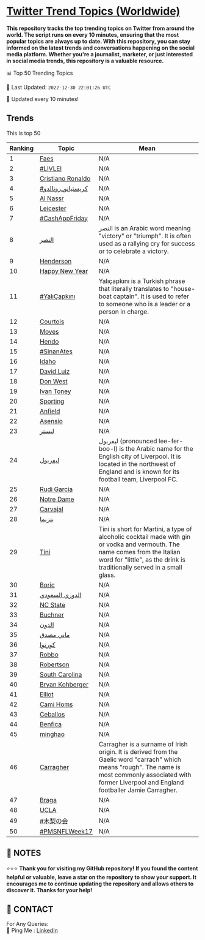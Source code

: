 [Twitter Trend Topics (Worldwide)](https://github.com/ErcinDedeoglu/Twitter-Trend-Topics)
==========

**This repository tracks the top trending topics on Twitter from around the world. 
The script runs on every 10 minutes, ensuring that the most popular topics are always up to date. 
With this repository, you can stay informed on the latest trends and conversations happening on the social media platform. 
Whether you're a journalist, marketer, or just interested in social media trends, this repository is a valuable resource.**


📊 Top 50 Trending Topics

📆 Last Updated: `2022-12-30 22:01:26 UTC`

🔧 Updated every 10 minutes!


## Trends

This is top 50

| Ranking | Topic | Mean |
| ------- | ------------ | ------------ |
| 1 | [Faes](http://twitter.com/search?q=Faes) | N/A |
| 2 | [#LIVLEI](http://twitter.com/search?q=%23LIVLEI) | N/A |
| 3 | [Cristiano Ronaldo](http://twitter.com/search?q=Cristiano+Ronaldo) | N/A |
| 4 | [#كريستيانو_رونالدو](http://twitter.com/search?q=%23%d9%83%d8%b1%d9%8a%d8%b3%d8%aa%d9%8a%d8%a7%d9%86%d9%88_%d8%b1%d9%88%d9%86%d8%a7%d9%84%d8%af%d9%88) | N/A |
| 5 | [Al Nassr](http://twitter.com/search?q=Al+Nassr) | N/A |
| 6 | [Leicester](http://twitter.com/search?q=Leicester) | N/A |
| 7 | [#CashAppFriday](http://twitter.com/search?q=%23CashAppFriday) | N/A |
| 8 | [النصر](http://twitter.com/search?q=%d8%a7%d9%84%d9%86%d8%b5%d8%b1) | النصر is an Arabic word meaning "victory" or "triumph". It is often used as a rallying cry for success or to celebrate a victory. |
| 9 | [Henderson](http://twitter.com/search?q=Henderson) | N/A |
| 10 | [Happy New Year](http://twitter.com/search?q=Happy+New+Year) | N/A |
| 11 | [#YalıÇapkını](http://twitter.com/search?q=%23Yal%c4%b1%c3%87apk%c4%b1n%c4%b1) | Yalıçapkını is a Turkish phrase that literally translates to "house-boat captain". It is used to refer to someone who is a leader or a person in charge. |
| 12 | [Courtois](http://twitter.com/search?q=Courtois) | N/A |
| 13 | [Moyes](http://twitter.com/search?q=Moyes) | N/A |
| 14 | [Hendo](http://twitter.com/search?q=Hendo) | N/A |
| 15 | [#SinanAteş](http://twitter.com/search?q=%23SinanAte%c5%9f) | N/A |
| 16 | [Idaho](http://twitter.com/search?q=Idaho) | N/A |
| 17 | [David Luiz](http://twitter.com/search?q=David+Luiz) | N/A |
| 18 | [Don West](http://twitter.com/search?q=Don+West) | N/A |
| 19 | [Ivan Toney](http://twitter.com/search?q=Ivan+Toney) | N/A |
| 20 | [Sporting](http://twitter.com/search?q=Sporting) | N/A |
| 21 | [Anfield](http://twitter.com/search?q=Anfield) | N/A |
| 22 | [Asensio](http://twitter.com/search?q=Asensio) | N/A |
| 23 | [ليستر](http://twitter.com/search?q=%d9%84%d9%8a%d8%b3%d8%aa%d8%b1) | N/A |
| 24 | [ليفربول](http://twitter.com/search?q=%d9%84%d9%8a%d9%81%d8%b1%d8%a8%d9%88%d9%84) | ليفربول (pronounced lee-fer-boo-l) is the Arabic name for the English city of Liverpool. It is located in the northwest of England and is known for its football team, Liverpool FC. |
| 25 | [Rudi Garcia](http://twitter.com/search?q=Rudi+Garcia) | N/A |
| 26 | [Notre Dame](http://twitter.com/search?q=Notre+Dame) | N/A |
| 27 | [Carvajal](http://twitter.com/search?q=Carvajal) | N/A |
| 28 | [بنزيما](http://twitter.com/search?q=%d8%a8%d9%86%d8%b2%d9%8a%d9%85%d8%a7) | N/A |
| 29 | [Tini](http://twitter.com/search?q=Tini) | Tini is short for Martini, a type of alcoholic cocktail made with gin or vodka and vermouth. The name comes from the Italian word for "little", as the drink is traditionally served in a small glass. |
| 30 | [Boric](http://twitter.com/search?q=Boric) | N/A |
| 31 | [الدوري السعودي](http://twitter.com/search?q=%d8%a7%d9%84%d8%af%d9%88%d8%b1%d9%8a+%d8%a7%d9%84%d8%b3%d8%b9%d9%88%d8%af%d9%8a) | N/A |
| 32 | [NC State](http://twitter.com/search?q=NC+State) | N/A |
| 33 | [Buchner](http://twitter.com/search?q=Buchner) | N/A |
| 34 | [الدون](http://twitter.com/search?q=%d8%a7%d9%84%d8%af%d9%88%d9%86) | N/A |
| 35 | [ماني مصدق](http://twitter.com/search?q=%d9%85%d8%a7%d9%86%d9%8a+%d9%85%d8%b5%d8%af%d9%82) | N/A |
| 36 | [كورتوا](http://twitter.com/search?q=%d9%83%d9%88%d8%b1%d8%aa%d9%88%d8%a7) | N/A |
| 37 | [Robbo](http://twitter.com/search?q=Robbo) | N/A |
| 38 | [Robertson](http://twitter.com/search?q=Robertson) | N/A |
| 39 | [South Carolina](http://twitter.com/search?q=South+Carolina) | N/A |
| 40 | [Bryan Kohberger](http://twitter.com/search?q=Bryan+Kohberger) | N/A |
| 41 | [Elliot](http://twitter.com/search?q=Elliot) | N/A |
| 42 | [Cami Homs](http://twitter.com/search?q=Cami+Homs) | N/A |
| 43 | [Ceballos](http://twitter.com/search?q=Ceballos) | N/A |
| 44 | [Benfica](http://twitter.com/search?q=Benfica) | N/A |
| 45 | [minghao](http://twitter.com/search?q=minghao) | N/A |
| 46 | [Carragher](http://twitter.com/search?q=Carragher) | Carragher is a surname of Irish origin. It is derived from the Gaelic word "carrach" which means "rough". The name is most commonly associated with former Liverpool and England footballer Jamie Carragher. |
| 47 | [Braga](http://twitter.com/search?q=Braga) | N/A |
| 48 | [UCLA](http://twitter.com/search?q=UCLA) | N/A |
| 49 | [#木梨の会](http://twitter.com/search?q=%23%e6%9c%a8%e6%a2%a8%e3%81%ae%e4%bc%9a) | N/A |
| 50 | [#PMSNFLWeek17](http://twitter.com/search?q=%23PMSNFLWeek17) | N/A |




## 📝 NOTES

⭐⭐⭐ **Thank you for visiting my GitHub repository! If you found the content helpful or valuable, leave a star on the repository to show your support. It encourages me to continue updating the repository and allows others to discover it. Thanks for your help!**

## 📨 CONTACT

 For Any Queries:  
            🏓 Ping Me : [LinkedIn](https://www.linkedin.com/in/ercindedeoglu/)